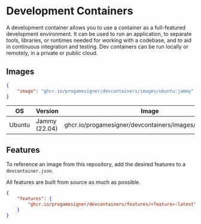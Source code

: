 # Development Containers

A development container allows you to use a container as a full-featured development environment. It can be used to run an application, to separate tools, libraries, or runtimes needed for working with a codebase, and to aid in continuous integration and testing. Dev containers can be run locally or remotely, in a private or public cloud.

## Images

```json
{
    "image": "ghcr.io/progamesigner/devcontainers/images/ubuntu:jammy"
}
```

| OS     | Version       | Image                                                   |
| ------ | ------------- | ------------------------------------------------------- |
| Ubuntu | Jammy (22.04) | ghcr.io/progamesigner/devcontainers/images/ubuntu:jammy |

## Features

To reference an image from this repository, add the desired features to a `devcontainer.json`.

All features are built from source as much as possible.

```json
{
    "features": {
        "ghcr.io/progamesigner/devcontainers/features/<feature>:latest": {}
    }
}

```
